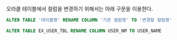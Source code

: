 오라클 테이블에서 컬럼을 변경하기 위해서는 아래 구문을 이용한다.

```sql
ALTER TABLE '테이블명' RENAME COLUMN '기존 컬럼명' TO '변경할 컬럼명'

ALTER TABLE EX_USER_TBL RENAME COLUMN USER_NM TO USER_NAME
```


